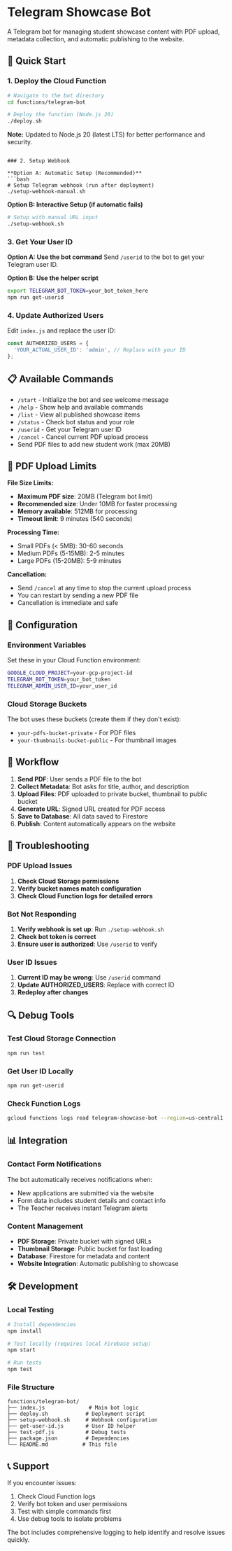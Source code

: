# Telegram Showcase Bot

A Telegram bot for managing student showcase content with PDF upload, metadata collection, and automatic publishing to the website.

## 🚀 Quick Start

### 1. Deploy the Cloud Function

```bash
# Navigate to the bot directory
cd functions/telegram-bot

# Deploy the function (Node.js 20)
./deploy.sh
```

**Note:** Updated to Node.js 20 (latest LTS) for better performance and security.
```

### 2. Setup Webhook

**Option A: Automatic Setup (Recommended)**
```bash
# Setup Telegram webhook (run after deployment)
./setup-webhook-manual.sh
```

**Option B: Interactive Setup (if automatic fails)**
```bash
# Setup with manual URL input
./setup-webhook.sh
```

### 3. Get Your User ID

**Option A: Use the bot command**
Send `/userid` to the bot to get your Telegram user ID.

**Option B: Use the helper script**
```bash
export TELEGRAM_BOT_TOKEN=your_bot_token_here
npm run get-userid
```

### 4. Update Authorized Users

Edit `index.js` and replace the user ID:
```javascript
const AUTHORIZED_USERS = {
  'YOUR_ACTUAL_USER_ID': 'admin', // Replace with your ID
};
```

## 📋 Available Commands

- `/start` - Initialize the bot and see welcome message
- `/help` - Show help and available commands
- `/list` - View all published showcase items
- `/status` - Check bot status and your role
- `/userid` - Get your Telegram user ID
- `/cancel` - Cancel current PDF upload process
- Send PDF files to add new student work (max 20MB)

## 📄 PDF Upload Limits

**File Size Limits:**
- **Maximum PDF size**: 20MB (Telegram bot limit)
- **Recommended size**: Under 10MB for faster processing
- **Memory available**: 512MB for processing
- **Timeout limit**: 9 minutes (540 seconds)

**Processing Time:**
- Small PDFs (< 5MB): 30-60 seconds
- Medium PDFs (5-15MB): 2-5 minutes
- Large PDFs (15-20MB): 5-9 minutes

**Cancellation:**
- Send `/cancel` at any time to stop the current upload process
- You can restart by sending a new PDF file
- Cancellation is immediate and safe

## 🔧 Configuration

### Environment Variables

Set these in your Cloud Function environment:
```bash
GOOGLE_CLOUD_PROJECT=your-gcp-project-id
TELEGRAM_BOT_TOKEN=your_bot_token
TELEGRAM_ADMIN_USER_ID=your_user_id
```

### Cloud Storage Buckets

The bot uses these buckets (create them if they don't exist):
- `your-pdfs-bucket-private` - For PDF files
- `your-thumbnails-bucket-public` - For thumbnail images

## 📝 Workflow

1. **Send PDF**: User sends a PDF file to the bot
2. **Collect Metadata**: Bot asks for title, author, and description
3. **Upload Files**: PDF uploaded to private bucket, thumbnail to public bucket
4. **Generate URL**: Signed URL created for PDF access
5. **Save to Database**: All data saved to Firestore
6. **Publish**: Content automatically appears on the website

## 🐛 Troubleshooting

### PDF Upload Issues

1. **Check Cloud Storage permissions**
2. **Verify bucket names match configuration**
3. **Check Cloud Function logs for detailed errors**

### Bot Not Responding

1. **Verify webhook is set up**: Run `./setup-webhook.sh`
2. **Check bot token is correct**
3. **Ensure user is authorized**: Use `/userid` to verify

### User ID Issues

1. **Current ID may be wrong**: Use `/userid` command
2. **Update AUTHORIZED_USERS**: Replace with correct ID
3. **Redeploy after changes**

## 🔍 Debug Tools

### Test Cloud Storage Connection
```bash
npm run test
```

### Get User ID Locally
```bash
npm run get-userid
```

### Check Function Logs
```bash
gcloud functions logs read telegram-showcase-bot --region=us-central1
```

## 📊 Integration

### Contact Form Notifications

The bot automatically receives notifications when:
- New applications are submitted via the website
- Form data includes student details and contact info
- The Teacher receives instant Telegram alerts

### Content Management

- **PDF Storage**: Private bucket with signed URLs
- **Thumbnail Storage**: Public bucket for fast loading
- **Database**: Firestore for metadata and content
- **Website Integration**: Automatic publishing to showcase

## 🛠️ Development

### Local Testing

```bash
# Install dependencies
npm install

# Test locally (requires local Firebase setup)
npm start

# Run tests
npm test
```

### File Structure

```
functions/telegram-bot/
├── index.js              # Main bot logic
├── deploy.sh            # Deployment script
├── setup-webhook.sh     # Webhook configuration
├── get-user-id.js       # User ID helper
├── test-pdf.js          # Debug tests
├── package.json         # Dependencies
└── README.md           # This file
```

## 📞 Support

If you encounter issues:
1. Check Cloud Function logs
2. Verify bot token and user permissions
3. Test with simple commands first
4. Use debug tools to isolate problems

The bot includes comprehensive logging to help identify and resolve issues quickly.